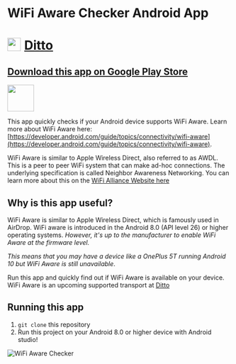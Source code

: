 # WiFi Aware Checker Android App

<a href="https://www.ditto.live">
<img src="https://www.ditto.live/assets/img/logos/logo.png" width=30 style="float:left; margin-right: 8px" />
<h1>Ditto</h1>
</a>

## [Download this app on Google Play Store](https://play.google.com/store/apps/details?id=live.ditto.wifiawarechecker)

<a href="https://play.google.com/store/apps/details?id=live.ditto.wifiawarechecker">
    <img src="https://raw.githubusercontent.com/steverichey/google-play-badge-svg/master/img/en_get.svg" height=60>
</a>

This app quickly checks if your Android device supports WiFi Aware. Learn more about WiFi Aware here:
[https://developer.android.com/guide/topics/connectivity/wifi-aware](https://developer.android.com/guide/topics/connectivity/wifi-aware).

WiFi Aware is similar to Apple Wireless Direct, also referred to as AWDL. This is a peer to peer WiFi system that can make ad-hoc connections. The underlying specification is called Neighbor Awareness Networking. You can learn more about this on the [WiFi Alliance Website here](https://www.wi-fi.org/discover-wi-fi/wi-fi-aware)

## Why is this app useful?

WiFi Aware is similar to Apple Wireless Direct, which is famously used in AirDrop. WiFi aware is introduced in the Android 8.0 (API level 26) or higher operating systems. _However, it's up to the manufacturer to enable WiFi Aware at the firmware level._

_This means that you may have a device like a OnePlus 5T running Android 10 but WiFi Aware is still unavailable_.

Run this app and quickly find out if WiFi Aware is available on your device. 
WiFi Aware is an upcoming supported transport at [Ditto](https://www.ditto.live)

## Running this app

1. `git clone` this repository
2. Run this project on your Android 8.0 or higher device with Android studio! 

![WiFi Aware Checker](https://media.giphy.com/media/kfXxeX3zidS1yzKVgC/giphy.gif)